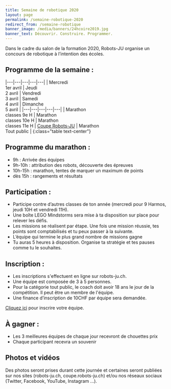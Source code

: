 ```yaml
---
title: Semaine de robotique 2020
layout: page
permalink: /semaine-robotique-2020
redirect_from: /semaine-robotique
banner_image: /media/banners/24hcoire2019.jpg
banner_text: Découvrir. Construire. Programmer.
---
```


Dans le cadre du salon de la formation 2020, Robots-JU organise un concours de robotique à l’intention des écoles.

## Programme de la semaine :

|---|---|---|---|---|
| Mercredi<br>1er avril | Jeudi<br>2 avril | Vendredi<br>3 avril | Samedi<br>4 avril | Dimanche<br>5 avril |
|---|---|---|---|---|
| Marathon<br>classes 9e H | Marathon<br>classes 10e H | Marathon<br>classes 11e H | [Coupe Robots-JU](https://coupe.robots-ju.ch/) | Marathon<br>Tout public |
{:class="table text-center"}

## Programme du marathon :

-  9h : Arrivée des équipes
-  9h-10h : attribution des robots, découverte des épreuves
-  10h-15h : marathon, tentes de marquer un maximum de points
-  dès 15h : rangements et résultats

## Participation :

-  Participe contre d’autres classes de ton année (mercredi pour 9 Harmos, jeudi 10H et vendredi 11H).
-  Une boîte LEGO Mindstorms sera mise à ta disposition sur place pour relever les défis.
-  Les missions se réalisent par étape. Une fois une mission réussie, tes points sont comptabilisés et tu peux passer à la suivante.
-  L’équipe qui termine le plus grand nombre de missions gagne
-  Tu auras 5 heures à disposition. Organise ta stratégie et tes pauses comme tu le souhaites.

## Inscription :

-  Les inscriptions s'effectuent en ligne sur robots-ju.ch.
-  Une équipe est composée de 3 à 5 personnes.
-  Pour la catégorie tout public, le coach doit avoir 18 ans le jour de la compétition. Il peut être un membre de l'équipe.
-  Une finance d’inscription de 10CHF par équipe sera demandée.

<a class="btn btn-default" href="https://events.robots-ju.ch/">Cliquez ici</a> pour inscrire votre équipe.

## À gagner :

-  Les 3 meilleures équipes de chaque jour recevront de chouettes prix
-  Chaque participant recevra un souvenir

## Photos et vidéos

Des photos seront prises durant cette journée et certaines seront publiées sur nos sites (robots-ju.ch, coupe.robots-ju.ch) et/ou nos réseaux sociaux (Twitter, Facebook, YouTube, Instagram ...).
